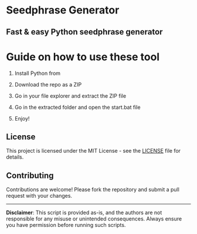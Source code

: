 # Seedphrase Generator      
       
## Fast & easy Python seedphrase generator       
             
# Guide on how to use these tool       
            
1. Install Python from           
   
2. Download the repo as a ZIP       
   
3. Go in your file explorer and extract the ZIP file      
        
4. Go in the extracted folder and open the start.bat file      
      
5. Enjoy!         
           
## License             
     
This project is licensed under the MIT License - see the [LICENSE](LICENSE) file for details.              
   
## Contributing    
        
Contributions are welcome! Please fork the repository and submit a pull request with your changes.           
       
---      
       
**Disclaimer**: This script is provided as-is, and the authors are not responsible for any misuse or unintended consequences. Always ensure you have permission before running such scripts.         